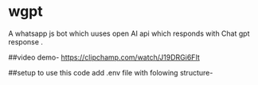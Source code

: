 # wgpt
A whatsapp js bot which uuses open AI api which responds with Chat gpt response .

##video demo-
https://clipchamp.com/watch/J19DRGi6FIt


##setup
to use this code add .env file with folowing structure-

